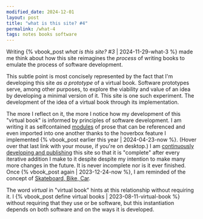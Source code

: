 ```yaml
---
modified_date: 2024-12-01
layout: post
title: "what is this site? #4"
permalink: /what-4
tags: notes books software
---
```


Writing {% vbook_post <em>what is this site? #3</em> | 2024-11-29-what-3 %} made me think about how this site reimagines the _process_ of writing books to emulate the process of software development.
<!--more-->
This subtle point is most concisely represented by the fact that I'm developing this site _as a prototype_ of a virtual book.
Software prototypes serve, among other purposes, to explore the viability and value of an idea by developing a minimal version of it.
This site is one such experiment.
The development of the idea of a virtual book through its implementation.

The more I reflect on it, the more I notice how my development of this "virtual book" is informed by principles of software development.
I am writing it as selfcontained [modules](https://en.wikipedia.org/wiki/Modular_programming) of prose that can be referenced and even imported into one another thanks to the hoverbox feature I implemented {% vbook_post earlier this year | 2024-04-23-now %}.
(Hover over that last link with your mouse, if you're on desktop.)
I am [continuously developing and publishing](https://en.wikipedia.org/wiki/Continuous_integration) this site so that it is "complete" after every iterative addition I make to it despite despite my intention to make many more changes in the future.
It is never incomplete nor is it ever finished.
Once {% vbook_post again | 2023-12-24-now %}, I am reminded of the concept of [Skateboard, Bike, Car](https://awilkinson.medium.com/skateboard-bike-car-6bec841ed96e).

The word _virtual_ in "virtual book" hints at this relationship without requiring it.
I {% vbook_post define virtual books | 2023-08-11-virtual-book %} without requiring that they use or be software, but this instantiation depends on both software and on the ways it is developed.
